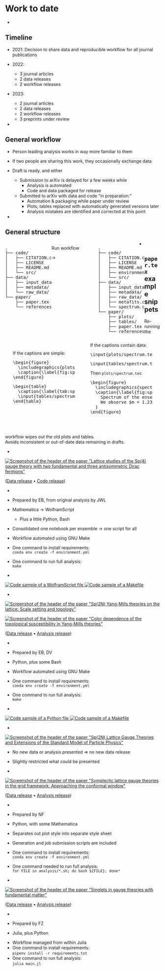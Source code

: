 # Work to date

-

## Timeline

- 2021: Decision to share data and reproducible workflow for all journal publications
- 2022:
  - 3 journal articles
  - 2 data releases
  - 2 workflow releases
- 2023:
  - 2 journal articles
  - 2 data releases
  - 2 workflow releases
  - 3 preprints under review

-

## General workflow

- Person leading analysis works in way more familiar to them
- If two people are sharing this work, they occasionally exchange data
- Draft is ready, and either
  - Submission to arXiv is delayed for a few weeks while
    - Analysis is automated
    - Code and data packaged for release
  - Submitted to arXiv with data and code "in preparation:"
    - Automation & packaging while paper under review
    - Plots, tables replaced with automatically generated versions later
    - Analysis mistakes are identified and corrected at this point

-

## General structure

<div style="width: 30%; float: left; vertical-align: middle;">
<pre>
.
├── code/
│   ├── CITATION.cff
│   ├── LICENSE
│   ├── README.md
│   └── src/
├── data/
│   ├── input_data/
│   ├── metadata/
│   └── raw_data/
└── paper/
    ├── paper.tex
    └── references.bib
</pre>

</div>

<div style="width: 30%; float: left; vertical-align: middle;" class="fragment">

Run workflow

$\rightarrow$

</div>

<pre style="width: 30%; float: left; vertical-align: middle;" class="fragment">
.
├── code/
│   ├── CITATION.cff
│   ├── LICENSE
│   ├── README.md
│   ├── environment.yml
│   └── src/
├── data/
│   ├── input_data/
│   ├── metadata/
│   ├── raw_data/
│   ├── metafits.csv
│   └── spectrum.csv
└── paper/
    ├── plots/
    ├── tables/
    ├── paper.tex
    └── references.bib
</pre>

-

## `paper.tex` example snippets

<div style="float: left; width: 40%; margin: 5%;">

If the captions are simple:
<pre>
\begin{figure}
  \includegraphics{plots/spectrum.pdf}
  \caption{\label{fig:spectrum}A spectrum.}
\end{figure}
</pre>

<pre>
\begin{table}
  \caption{\label{tab:spectrum}A spectrum.}
  \input{tables/spectrum.tex}
\end{table}
</pre>

</div>

<div style="float: left; width: 40%; margin-left: 5%; margin-right: 5%; margin-bottom: 50px;" class="fragment"">

If the captions contain data:
<pre>
\input{plots/spectrum.tex}
</pre>

<pre>
\input{tables/spectrum.tex}
</pre>

<div class="fragment">

Then `plots/spectrum.tex`:

<pre>
\begin{figure}
  \includegraphics{spectrum.pdf}
  \caption{\label{fig:spectrum}
    Spectrum of the ensembles A1, C2, D9.
    We observe $m = 1.234 \pm 0.056$.
  }
\end{figure}
</pre>
</div>
</div>

<div class="fragment">Re-running the workflow wipes out the old plots and tables.<br>Avoids inconsistent or out-of-date data remaining in drafts.</div>

-

[![Screenshot of the header of the paper "Lattice studies of the Sp(4) gauge theory with two fundamental and three antisymmetric Dirac fermions"](./papers/2022-multirep.png)](https://doi.org/10.1103/PhysRevD.106.014501)

([Data release](https://zenodo.org/records/6637515) • [Code release](https://zenodo.org/records/6637743))

-

- Prepared by EB, from original analysis by JWL
- Mathematica $\rightarrow$ WolframScript
  - Plus a little Python, Bash
- Consolidated one notebook per ensemble $\rightarrow$ one script for all
- Workflow automated using GNU Make
<!-- ~4 weeks of development -->
- One command to install requirements:<br>`conda env create -f environment.yml`
- One command to run full analysis:<br>`make`

-

[![Code sample of a WolframScript file](./images/code-multirep.png) <!-- .element width="600px" -->](https://github.com/edbennett/sp2n-multirep-202203/blob/main/code/bulk_phase_transition.wls)
[![Code sample of a Makefile](./images/makefile-multirep.png) <!-- .element width="600px" -->](https://github.com/edbennett/sp2n-multirep-202203/blob/main/Makefile)

-

[![Screenshot of the header of the paper "Sp(2$N$) Yang-Mills theories on the lattice: Scale setting and topology"](./papers/2022-topology-prd.png) <!-- .element width="900px" -->](https://doi.org/10.1103/PhysRevD.106.094503)

[![Screenshot of the header of the paper "Color dependence of the topological susceptibility in Yang-Mills theories"](./papers/2022-susceptibility-plb.png) <!-- .element width="900px" -->](https://doi.org/10.1016/j.physletb.2022.137504)

([Data release](https://zenodo.org/records/6678411) • [Analysis release](https://zenodo.org/records/7260975))

-

- Prepared by EB, DV
- Python, plus some Bash
- Workflow automated using GNU Make
<!-- ~4 weeks of development -->
- One command to install requirements: <br>`conda env create -f environment.yml`
- One command to run full analysis: <br>`make`

-

[![Code sample of a Python file](./images/code-topology.png) <!-- .element width="600px" -->](https://github.com/edbennett/sp2n-topology-202205/blob/main/Makefile)
[![Code sample of a Makefile](./images/makefile-multirep.png) <!-- .element width="600px" -->](https://github.com/edbennett/sp2n-multirep-202203/blob/main/Makefile)

-

[![Screenshot of the header of the paper "Sp(2N) Lattice Gauge Theories and Extensions of the Standard Model of Particle Physics"](./papers/2023-review.png)](https://doi.org/10.3390/universe9050236)

- No new data or analysis presented $\Rightarrow$ no new data release
- Slightly restricted what could be presented

-

[![Screenshot of the header of the paper "Symplectic lattice gauge theories in the grid framework: Approaching the conformal window"](./papers/2023-grid.png)](https://doi.org/10.1103/PhysRevD.108.094508)

([Data release](https://zenodo.org/records/8136452) • [Analysis release](https://zenodo.org/records/8136514))

-

- Prepared by NF
- Python, with some Mathematica
- Separates out plot style into separate style sheet
<!-- Took some amount of time -->
- Generation and job submission scripts are included
- One command to install requirements:<br>`conda env create -f environment.yml`
- One command needed to run full analysis:<br>`for FILE in analysis/*.sh; do bash ${FILE}; done*`

-

[![Screenshot of the header of the paper "Singlets in gauge theories with fundamental matter"](./papers/2023-singlets.png)](https://arxiv.org/pdf/2304.07191)

([Data release](https://zenodo.org/records/10352099)  • [Analysis release](https://zenodo.org/records/10352176))

-

- Prepared by FZ
- Julia, plus Python
<!-- Not developed in a contiguous block -->
- Workflow managed from within Julia
- One command to install requirements:<br>`pipenv install -r requirements.txt`
- One command to run full analysis:<br>`julia main.jl`
